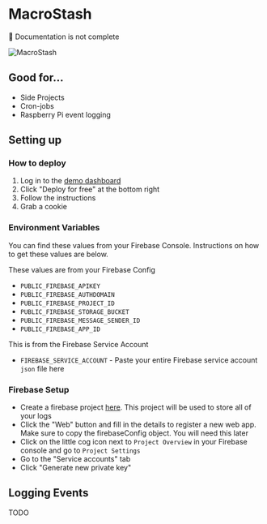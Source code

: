 # MacroStash

🚧 Documentation is not complete

![MacroStash](https://socialify.git.ci/notnavindu/MacroStash/image?description=1&descriptionEditable=A%20tiny%20self%20hostable%20log%20stash&font=Inter&forks=1&issues=1&logo=https%3A%2F%2Fmacro-stash.vercel.app%2Flogo.png&name=1&pattern=Plus&pulls=1&stargazers=1&theme=Dark)

## Good for...

- Side Projects
- Cron-jobs
- Raspberry Pi event logging

## Setting up

### How to deploy

1. Log in to the [demo dashboard](https://macro-stash.vercel.app/events)
2. Click "Deploy for free" at the bottom right
3. Follow the instructions
4. Grab a cookie

### Environment Variables

You can find these values from your Firebase Console. Instructions on how to get these values are below.

These values are from your Firebase Config

- `PUBLIC_FIREBASE_APIKEY`
- `PUBLIC_FIREBASE_AUTHDOMAIN`
- `PUBLIC_FIREBASE_PROJECT_ID`
- `PUBLIC_FIREBASE_STORAGE_BUCKET`
- `PUBLIC_FIREBASE_MESSAGE_SENDER_ID`
- `PUBLIC_FIREBASE_APP_ID`

This is from the Firebase Service Account

- `FIREBASE_SERVICE_ACCOUNT` - Paste your entire Firebase service account `json` file here

### Firebase Setup

- Create a firebase project [here](https://console.firebase.google.com/). This project will be used to store all of your logs
- Click the "Web" button and fill in the details to register a new web app. Make sure to copy the firebaseConfig object. You will need this later
- Click on the little cog icon next to `Project Overview` in your Firebase console and go to `Project Settings`
- Go to the "Service accounts" tab
- Click "Generate new private key"

## Logging Events

TODO
